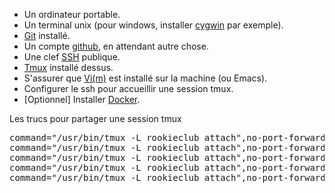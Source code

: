 - Un ordinateur portable.
- Un terminal unix (pour windows, installer [cygwin](https://www.cygwin.com/) par exemple).
- [Git](https://git-scm.com/) installé.
- Un compte [github](https://github.com), en attendant autre chose.
- Une clef [SSH](http://fr.wikipedia.org/wiki/OpenSSH) publique.
- [Tmux](https://tmux.github.io/) installé dessus.
- S'assurer que [Vi(m)](http://www.vim.org/) est installé sur la machine (ou Emacs).
- Configurer le ssh pour accueillir une session tmux.
- [Optionnel] Installer [Docker](https://www.docker.com/).

Les trucs pour partager une session tmux

<pre>
command="/usr/bin/tmux -L rookieclub attach",no-port-forwarding,no-X11-forwarding,no-agent-forwarding ssh-rsa AAAAB3NzaC1yc2EAAAADAQABAAABAQDa8kidBDEzDlGuRWCQ6BKV5/8qhayXqqrVaaXnt4sxM7R3+C6qSsfUpzktGrpGdUDdKKOmLGLgwcekhSsguNva1PHUAEyY07R1Qbbb8JAkxjL2mJfJh1apJz6oL/0i8Wb933Fdxe5s0lceh+VDZnGX7idaADLlsTlLdFnXlC/4s7WE2pegkD5rtPfNGMvrSp6ofIHky2TddbYQWLoXU94QkSxRGYok6epl9VGJbGFWNg3NWSPbpOx8MnJv7WX7uOzfpkpT0p+Y63KnSQOv/ES0qwAzEubIwQs8EU44itzWkWeW1SRrJkPKY/tS4rVtNofVXTFZoBToKGqDU3AlIGMd sims38930@gmail.com
command="/usr/bin/tmux -L rookieclub attach",no-port-forwarding,no-X11-forwarding,no-agent-forwarding ssh-rsa AAAAB3NzaC1yc2EAAAADAQABAAABAQDfQXcBQLRvNJ2V3V6gzrWO25iBHeX2M3+vj8LSRwpZgrzWjSEEgJPfswmzg9lAuv2uXuFS+Ju2eW6v77c359g4mnQVhWmQIazKMWU5jtgwXO5FNCzWiGYZ5A9lvRKkbVdjze8GS30vdX0xCyL9bBylbBU9W8+YzSJiV3Lomzb54xMNsl9okMJID5KEDD1aB6ejZtYUTb+5Op1lJfyDJe75HZJfmSv5XRaczqsZM6b37EgthRdTgTvbuhr5BInWCVleKRkzdJEBNJPasjYYV5Lrl1e8chuvvwBP0InBDxfRqufvoCuZ6fVzldxuSV5mBR8zmbQg2P4NuLDBVC65V3gp hafid.traikzi@gmail.com
command="/usr/bin/tmux -L rookieclub attach",no-port-forwarding,no-X11-forwarding,no-agent-forwarding ssh-rsa AAAAB3NzaC1yc2EAAAADAQABAAABAQDDWA7UHaLHR+JjDBFz3UmxaoSc+BUQu98wIIbUXCmbNrniO+WAtdQcXPuSjy/jb7/X08az0pwGyoGOsFXemiiDrtCmc5SE/2ArUZDM0FxSUGXt6OxX2R5sod4Gt8wtuHrPp1oBysI3tjuvLucvIkYZUsfzH/rUNvLTlNvrhv0TeAHg0pijbGOnM9POS7HMJzzJYPKyWakKlhpfycZL/E2z3zpGA/gR2uOolQGV61d9/kEHJNkTaHgianTV+qkdmdmgu25eH54aK7Wa7pWwfrd/yQo3Afu9D6mrlPytcTe7Iss4WIlv+gHJnhog/mX3dl20l6MH0C/YuBdib27JjWPp yannick@ut7.fr
command="/usr/bin/tmux -L rookieclub attach",no-port-forwarding,no-X11-forwarding,no-agent-forwarding ssh-rsa AAAAB3NzaC1yc2EAAAADAQABAAABAQDsBG/Icp9cJ4kd8FriCji5FsZB0UVol29SeqaRDDzKKM8Bw23h1N0D5FHzZY/RWOq8PBegntZf9bOSlCvdXE0wxjOkhce3iQKbTFSdghlbEe/uduumDTndWqCVCu7/AcnxhMK/tEp3bMp6F9yDE/Ied8qogQzi3hSws5cDwEgsj7fCV6U55fDv0UvVHWL7SFtd8bZ/2xP6EX4yArFSX50xdwjRQmx3UtYJa51J34P1Qp20G23Wo5qp979dhTJCQUviuTIbkAc7WfAnHTEMVZhazHfharEGs4toI/NAYCaSTS4kR8DOZEayK0nPV5zG7u4p5D1U7VtvxbBQFPEqOgsx bosco.yohann@gmail.com
command="/usr/bin/tmux -L rookieclub attach",no-port-forwarding,no-X11-forwarding,no-agent-forwarding ssh-rsa AAAAB3NzaC1yc2EAAAADAQABAAABAQC9psORb39Ht7NiphBBjRaJIVZDmdiHYMEGZWytRoLK1flhYqp6oYIxIRG9ZpcNxmL+c+7sVNW/RnR0xoJ2ZqGBrfmP4WKCYHktDL+mayv4fkti1F9ZODaR4IH0AQx2AckoAsHRZT/vfMbWdWnZK8q1N9zrU+WBaePHJOOPdksGRz0rkt4rz4b7Z2XRKGjYpuurPu4sPNn0O92XKhTxADcI+2utp3jaToiGB6lF3nCh4Ajz1o1Z17bIdLkrILzL592SEkaSr1EWC4WyW89JYpg0f/hybNgDAhwwOhYdQbCDzJDyHhUT1q9Mgb/WEGCMGXxh2tTmIQy/Jfw/MZ1cScin carole.gombauld@gmail.com
</pre>

